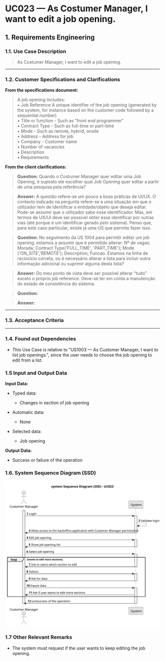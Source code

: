 # UC023 — As Costumer Manager, I want to edit a job opening.

## 1. Requirements Engineering

### 1.1. Use Case Description

> As Costumer Manager, I want to edit a job opening.

---

### 1.2. Customer Specifications and Clarifications

**From the specifications document:**

> A job opening includes:
</br> • Job Reference A unique identifier of the job opening (generated by the system, for instance based on the
> customer code followed by a sequential number)
</br> • Title or function - Such as "front end programmer"
</br> • Contract Type - Such as full-time or part-time
</br> • Mode - Such as remote, hybrid, onsite
</br> • Address - Address for job
</br> • Company - Customer name
</br> • Number of vacancies
</br> • Description
</br> • Requirements


**From the client clarifications:**

> **Question:** Quando o Costumer Manager quer editar uma Job Opening, é suposto ele escolher qual Job Opening quer
> editar a partir de uma pesquisa pela referência?

> **Answer:** A questão refere-se um pouco a boas práticas de UI/UX. O contexto indicado na pergunta refere-se a uma
> situação em que o utilizador tem de identificar a entidade/objeto que deseja editar. Pode-se assumir que o utilizador
> sabe esse identificador. Mas, em termos de UX/UI deve ser possível obter esse identificar por outras vias (até porque
> é
> um identificar gerado pelo sistema). Penso que, para este caso particular, existe já uma US que permite fazer isso.

> **Question:** No seguimento da US 1004 para permitir editar um job opening, estamos a assumir que é permitido alterar:
> Nº de vagas; Morada; Contract Type('FULL_TIME', 'PART_TIME'); Mode ('ON_SITE','REMOTE'); Description; Funcao. Estamos
> na
> linha de raciocício correta, ou é necessário alterar a lista para incluir outra informação adicional ou suprimir
> alguma
> desta lista?

> **Answer:** Do meu ponto de vista deve ser possível alterar “tudo” exceto o próprio job reference. Deve-se ter em
> conta a manutenção do estado de consistência do sistema.

> **Question:**

> **Answer:**

---

### 1.3. Acceptance Criteria

>
 
---

### 1.4. Found out Dependencies

* This Use Case is relative to "US1003 — As Customer Manager, I want to list job openings.", since the user needs to
  choose the job opening to edit from a list.

### 1.5 Input and Output Data

**Input Data:**

- Typed data:
    - Changes in section of job opening

- Automatic data:
    - None

- Selected data:
    - Job opening

**Output Data:**

- Success or failure of the operation

### 1.6. System Sequence Diagram (SSD)

![System Sequence Diagram](svg/uc023-system-sequence-diagram.svg)

### 1.7 Other Relevant Remarks

- The system must request if the user wants to keep editing the job opening.